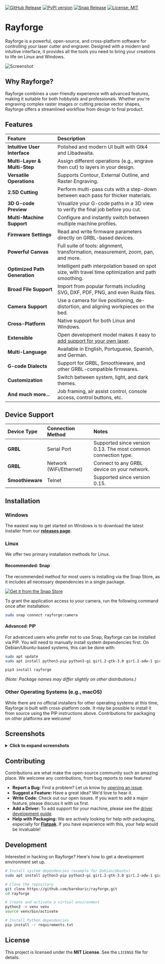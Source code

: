 [![GitHub Release](https://img.shields.io/github/release/barebaric/rayforge.svg?style=flat)](https://github.com/barebaric/rayforge/releases/)
[![PyPI version](https://img.shields.io/pypi/v/rayforge)](https://pypi.org/project/rayforge/)
[![Snap Release](https://snapcraft.io/rayforge/badge.svg)](https://snapcraft.io/rayforge)
[![License: MIT](https://img.shields.io/badge/License-MIT-yellow.svg)](https://opensource.org/licenses/MIT)

# Rayforge

Rayforge is a powerful, open-source, and cross-platform software for controlling your
laser cutter and engraver. Designed with a modern and intuitive interface, it provides
all the tools you need to bring your creations to life on Linux and Windows.

![Screenshot](docs/ss-main.png)

## Why Rayforge?

Rayforge combines a user-friendly experience with advanced features, making it suitable
for both hobbyists and professionals. Whether you're engraving complex raster images or
cutting precise vector shapes, Rayforge offers a streamlined workflow from design to final
product.

## Features

| Feature                       | Description                                                                                          |
| :---------------------------- | :--------------------------------------------------------------------------------------------------- |
| **Intuitive User Interface**  | Polished and modern UI built with Gtk4 and Libadwaita.                                               |
| **Multi-Layer & Multi-Step**  | Assign different operations (e.g., engrave then cut) to layers in your design.                       |
| **Versatile Operations**      | Supports Contour, External Outline, and Raster Engraving.                                            |
| **2.5D Cutting**              | Perform multi-pass cuts with a step-down between each pass for thicker materials.                    |
| **3D G-code Preview**         | Visualize your G-code paths in a 3D view to verify the final job before you cut.                     |
| **Multi-Machine Support**     | Configure and instantly switch between multiple machine profiles.                                    |
| **Firmware Settings**         | Read and write firmware parameters directly on GRBL-based devices.                                   |
| **Powerful Canvas**           | Full suite of tools: alignment, transformation, measurement, zoom, pan, and more.                    |
| **Optimized Path Generation** | Intelligent path interpolation based on spot size, with travel time optimization and path smoothing. |
| **Broad File Support**        | Import from popular formats including SVG, DXF, PDF, PNG, and even Ruida files.                      |
| **Camera Support**            | Use a camera for live positioning, de-distortion, and aligning workpieces on the bed.                |
| **Cross-Platform**            | Native support for both Linux and Windows.                                                           |
| **Extensible**                | Open development model makes it easy to [add support for your own laser](docs/driver.md).            |
| **Multi-Language**            | Available in English, Portuguese, Spanish, and German.                                               |
| **G-code Dialects**           | Support for GRBL, Smoothieware, and other GRBL-compatible firmwares.                                 |
| **Customization**             | Switch between system, light, and dark themes.                                                       |
| **And much more...**          | Job framing, air assist control, console access, control buttons, etc.                               |

## Device Support

| Device Type      | Connection Method       | Notes                                                          |
| :--------------- | :---------------------- | :------------------------------------------------------------- |
| **GRBL**         | Serial Port             | Supported since version 0.13. The most common connection type. |
| **GRBL**         | Network (WiFi/Ethernet) | Connect to any GRBL device on your network.                    |
| **Smoothieware** | Telnet                  | Supported since version 0.15.                                  |

## Installation

### Windows

The easiest way to get started on Windows is to download the latest installer from our
**[releases page](https://github.com/barebaric/rayforge/releases/)**.

### Linux

We offer two primary installation methods for Linux.

#### Recommended: Snap

The recommended method for most users is installing via the Snap Store, as it
includes all necessary dependencies in a single package.

[![Get it from the Snap Store](https://snapcraft.io/en/light/install.svg)](https://snapcraft.io/rayforge)

To grant the application access to your camera, run the following command once
after installation:

```bash
sudo snap connect rayforge:camera
```

#### Advanced: PIP

For advanced users who prefer not to use Snap, Rayforge can be installed via PIP.
You will need to manually install system dependencies first. On Debian/Ubuntu-based
systems, this can be done with:

```bash
sudo apt update
sudo apt install python3-pip python3-gi gir1.2-gtk-3.0 gir1.2-adw-1 gir1.2-gdkpixbuf-2.0 libgirepository-1.0-dev libgirepository-2.0-0 libvips42t64 libpotrace-dev libagg-dev libadwaita-1-0 libopencv-dev

pip3 install rayforge
```

_(Note: Package names may differ slightly on other distributions.)_

### Other Operating Systems (e.g., macOS)

While there are no official installers for other operating systems at this time,
Rayforge is built with cross-platform code. It may be possible to install it from
source using the PIP instructions above. Contributions for packaging on other
platforms are welcome!

## Screenshots

<details>
<summary><b>Click to expand screenshots</b></summary>

**Operation Settings**
![Contour Settings](docs/contour-settings.png)

**Machine & Device Configuration**
![General Settings](docs/machine-settings.png)
![Device Settings](docs/machine-device.png)
![Advanced Settings](docs/machine-advanced.png)
![Laser Settings](docs/machine-laser.png)

**Integrated Camera Support**
![Camera Settings](docs/machine-camera.png)
![Camera Alignment](docs/camera-alignment.png)
![Camera Image](docs/camera-image.png)
![Camera Overlay on Worksurface](docs/camera-overlay.png)

</details>

## Contributing

Contributions are what make the open-source community such an amazing place.
We welcome any contributions, from bug reports to new features!

- **Report a Bug:** Find a problem? Let us know by [opening an issue](https://github.com/barebaric/rayforge/issues).
- **Suggest a Feature:** Have a great idea? We'd love to hear it.
- **Write Code:** Check out our open issues. If you want to add a major feature, please discuss it with us first.
- **Add a Driver:** To add support for your machine, please see the [driver development guide](docs/driver.md).
- **Help with Packaging:** We are actively looking for help with packaging, especially for **[Flatpak](flatpak/)**. If you have experience with this, your help would be invaluable!

## Development

Interested in hacking on Rayforge? Here's how to get a development environment set up.

```bash
# Install system dependencies (example for Debian/Ubuntu)
sudo apt install python3-pip python3-gi gir1.2-gtk-3.0 gir1.2-adw-1 gir1.2-gdkpixbuf-2.0 libgirepository-1.0-dev libgirepository-2.0-0 libvips42t64 libpotrace-dev libagg-dev libadwaita-1-0 libopencv-dev

# Clone the repository
git clone https://github.com/barebaric/rayforge.git
cd rayforge

# Create and activate a virtual environment
python3 -m venv venv
source venv/bin/activate

# Install Python dependencies
pip install -r requirements.txt
```

## License

This project is licensed under the **MIT License**. See the `LICENSE` file for details.
